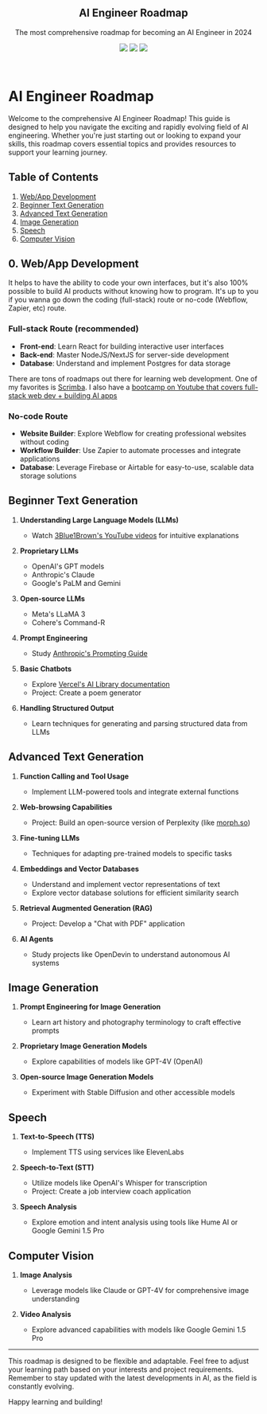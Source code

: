 <p align="center">
  <h2 align="center">AI Engineer Roadmap</h2>
  <p align="center">The most comprehensive roadmap for becoming an AI Engineer in 2024</p>
  <p align="center">
      <a href="https://twitter.com/home?status=https://dub.sh/ai-roadmap The most comprehensive roadmap for becoming an AI Engineer in 2024" target="_blank"><img src="https://img.shields.io/badge/tweet-blue.svg?logo=twitter&logoColor=white" style="display: inherit;"/></a>
      <a href="https://www.linkedin.com/shareArticle?mini=true&url=https://dub.sh/ai-roadmap&title=&summary=The most comprehensive roadmap for becoming an AI Engineer in 2024&source=" target="_blank"><img src="https://img.shields.io/badge/post-blue.svg?logo=linkedin&logoColor=white" style="display: inherit;"/></a>
      <a href="https://github.com/zckly/ai-engineer-roadmap"><img src="https://img.shields.io/badge/Roadmap-2022-yellowgreen.svg" style="display: inherit;"/></a>
  </p>
  <br>
</p>

# AI Engineer Roadmap

Welcome to the comprehensive AI Engineer Roadmap! This guide is designed to help you navigate the exciting and rapidly evolving field of AI engineering. Whether you're just starting out or looking to expand your skills, this roadmap covers essential topics and provides resources to support your learning journey.

## Table of Contents
1. [Web/App Development](#webapp-development)
2. [Beginner Text Generation](#beginner-text-generation)
3. [Advanced Text Generation](#advanced-text-generation)
4. [Image Generation](#image-generation)
5. [Speech](#speech)
6. [Computer Vision](#computer-vision)

## 0. Web/App Development

It helps to have the ability to code your own interfaces, but it's also 100% possible to build AI products without knowing how to program. It's up to you if you wanna go down the coding (full-stack) route or no-code (Webflow, Zapier, etc) route.

### Full-stack Route (recommended)
- **Front-end**: Learn React for building interactive user interfaces
- **Back-end**: Master NodeJS/NextJS for server-side development
- **Database**: Understand and implement Postgres for data storage

There are tons of roadmaps out there for learning web development. One of my favorites is [Scrimba](https://v2.scrimba.com/the-frontend-developer-career-path-c0j). I also have a [bootcamp on Youtube that covers full-stack web dev + building AI apps](https://www.youtube.com/watch?v=P0VuGgPBpjM)

### No-code Route
- **Website Builder**: Explore Webflow for creating professional websites without coding
- **Workflow Builder**: Use Zapier to automate processes and integrate applications
- **Database**: Leverage Firebase or Airtable for easy-to-use, scalable data storage solutions

## Beginner Text Generation

1. **Understanding Large Language Models (LLMs)**
   - Watch [3Blue1Brown's YouTube videos](https://www.youtube.com/watch?v=wjZofJX0v4M) for intuitive explanations

2. **Proprietary LLMs**
   - OpenAI's GPT models
   - Anthropic's Claude
   - Google's PaLM and Gemini

3. **Open-source LLMs**
   - Meta's LLaMA 3
   - Cohere's Command-R

4. **Prompt Engineering**
   - Study [Anthropic's Prompting Guide](https://docs.anthropic.com/en/docs/build-with-claude/prompt-engineering/overview)

5. **Basic Chatbots**
   - Explore [Vercel's AI Library documentation](https://sdk.vercel.ai/docs/introduction)
   - Project: Create a poem generator

6. **Handling Structured Output**
   - Learn techniques for generating and parsing structured data from LLMs

## Advanced Text Generation

1. **Function Calling and Tool Usage**
   - Implement LLM-powered tools and integrate external functions

2. **Web-browsing Capabilities**
   - Project: Build an open-source version of Perplexity (like [morph.so](https://morph.so))

3. **Fine-tuning LLMs**
   - Techniques for adapting pre-trained models to specific tasks

4. **Embeddings and Vector Databases**
   - Understand and implement vector representations of text
   - Explore vector database solutions for efficient similarity search

5. **Retrieval Augmented Generation (RAG)**
   - Project: Develop a "Chat with PDF" application

6. **AI Agents**
   - Study projects like OpenDevin to understand autonomous AI systems

## Image Generation

1. **Prompt Engineering for Image Generation**
   - Learn art history and photography terminology to craft effective prompts

2. **Proprietary Image Generation Models**
   - Explore capabilities of models like GPT-4V (OpenAI)

3. **Open-source Image Generation Models**
   - Experiment with Stable Diffusion and other accessible models

## Speech

1. **Text-to-Speech (TTS)**
   - Implement TTS using services like ElevenLabs

2. **Speech-to-Text (STT)**
   - Utilize models like OpenAI's Whisper for transcription
   - Project: Create a job interview coach application

3. **Speech Analysis**
   - Explore emotion and intent analysis using tools like Hume AI or Google Gemini 1.5 Pro

## Computer Vision

1. **Image Analysis**
   - Leverage models like Claude or GPT-4V for comprehensive image understanding

2. **Video Analysis**
   - Explore advanced capabilities with models like Google Gemini 1.5 Pro

---

This roadmap is designed to be flexible and adaptable. Feel free to adjust your learning path based on your interests and project requirements. Remember to stay updated with the latest developments in AI, as the field is constantly evolving.

Happy learning and building!
